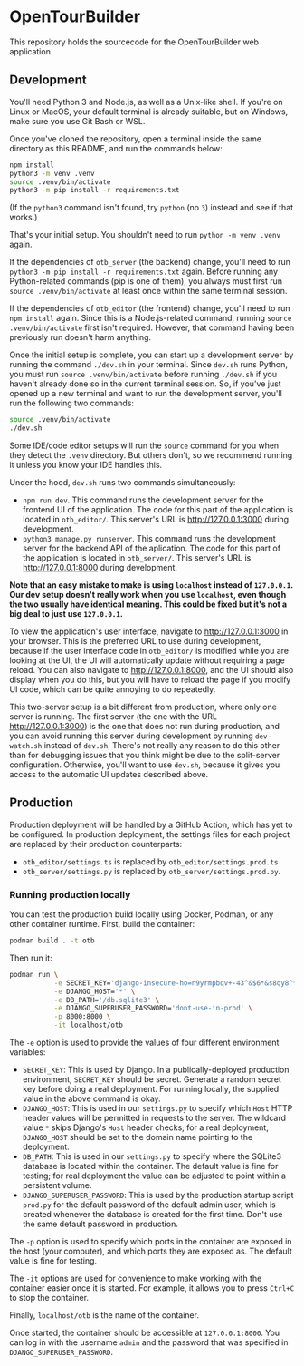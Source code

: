 # OpenTourBuilder

This repository holds the sourcecode for the OpenTourBuilder web application.

## Development

You'll need Python 3 and Node.js, as well as a Unix-like shell. If you're on Linux or MacOS, your default terminal is already suitable, but on Windows, make sure you use Git Bash or WSL.

Once you've cloned the repository, open a terminal inside the same directory as this README, and run the commands below:

```sh
npm install
python3 -m venv .venv
source .venv/bin/activate
python3 -m pip install -r requirements.txt
```

(If the `python3` command isn't found, try `python` (no `3`) instead and see if that works.)

That's your initial setup. You shouldn't need to run `python -m venv .venv` again.

If the dependencies of `otb_server` (the backend) change, you'll need to run `python3 -m pip install -r requirements.txt` again. Before running any Python-related commands (pip is one of them), you always must first run `source .venv/bin/activate` at least once within the same terminal session.

If the dependencies of `otb_editor` (the frontend) change, you'll need to run `npm install` again. Since this is a Node.js-related command, running `source .venv/bin/activate` first isn't required. However, that command having been previously run doesn't harm anything.

Once the initial setup is complete, you can start up a development server by running the command `./dev.sh` in your terminal. Since `dev.sh` runs Python, you must run `source .venv/bin/activate` before running `./dev.sh` if you haven't already done so in the current terminal session. So, if you've just opened up a new terminal and want to run the development server, you'll run the following two commands:
```sh
source .venv/bin/activate
./dev.sh
```
Some IDE/code editor setups will run the `source` command for you when they detect the `.venv` directory. But others don't, so we recommend running it unless you know your IDE handles this.

Under the hood, `dev.sh` runs two commands simultaneously:
- `npm run dev`. This command runs the development server for the frontend UI of the application. The code for this part of the application is located in `otb_editor/`. This server's URL is http://127.0.0.1:3000 during development.
- `python3 manage.py runserver`. This command runs the development server for the backend API of the aplication. The code for this part of the application is located in `otb_server/`. This server's URL is http://127.0.0.1:8000 during development.

**Note that an easy mistake to make is using `localhost` instead of `127.0.0.1`. Our dev setup doesn't really work when you use `localhost`, even though the two usually have identical meaning. This could be fixed but it's not a big deal to just use `127.0.0.1`.**

To view the application's user interface, navigate to http://127.0.0.1:3000 in your browser. This is the preferred URL to use during development, because if the user interface code in `otb_editor/` is modified while you are looking at the UI, the UI will automatically update without requiring a page reload. You can also navigate to http://127.0.0.1:8000, and the UI should also display when you do this, but you will have to reload the page if you modify UI code, which can be quite annoying to do repeatedly.

This two-server setup is a bit different from production, where only one server is running. The first server (the one with the URL http://127.0.0.1:3000) is the one that does not run during production, and you can avoid running this server during development by running `dev-watch.sh` instead of `dev.sh`. There's not really any reason to do this other than for debugging issues that you think might be due to the split-server configuration. Otherwise, you'll want to use `dev.sh`, because it gives you access to the automatic UI updates described above.

## Production

Production deployment will be handled by a GitHub Action, which has yet to be configured. In production deployment, the settings files for each project are replaced by their production counterparts:
- `otb_editor/settings.ts` is replaced by `otb_editor/settings.prod.ts`
- `otb_server/settings.py` is replaced by `otb_server/settings.prod.py`.

### Running production locally

You can test the production build locally using Docker, Podman, or any other container runtime. First, build the container:

```sh
podman build . -t otb
```

Then run it:

```sh
podman run \
           -e SECRET_KEY='django-insecure-ho=n9yrmpbqv+-43^&$6*&s8qy8^*!&y2)afnxx7^@%+18werk' \
           -e DJANGO_HOST='*' \
           -e DB_PATH='/db.sqlite3' \
           -e DJANGO_SUPERUSER_PASSWORD='dont-use-in-prod' \
           -p 8000:8000 \
           -it localhost/otb
```

The `-e` option is used to provide the values of four different environment variables:
 - `SECRET_KEY`: This is used by Django. In a publically-deployed production environment, `SECRET_KEY` should be secret. Generate a random secret key before doing a real deployment. For running locally, the supplied value in the above command is okay.
 - `DJANGO_HOST`: This is used in our `settings.py` to specify which `Host` HTTP header values will be permitted in requests to the server. The wildcard value `*` skips Django's `Host` header checks; for a real deployment, `DJANGO_HOST` should be set to the domain name pointing to the deployment.
 - `DB_PATH`: This is used in our `settings.py` to specify where the SQLite3 database is located within the container. The default value is fine for testing; for real deployment the value can be adjusted to point within a persistent volume.
 - `DJANGO_SUPERUSER_PASSWORD`: This is used by the production startup script `prod.py` for the default password of the default admin user, which is created whenever the database is created for the first time. Don't use the same default password in production.

The `-p` option is used to specify which ports in the container are exposed in the host (your computer), and which ports they are exposed as. The default value is fine for testing.

The `-it` options are used for convenience to make working with the container easier once it is started. For example, it allows you to press `Ctrl+C` to stop the container.

Finally, `localhost/otb` is the name of the container.

Once started, the container should be accessible at `127.0.0.1:8000`. You can log in with the username `admin` and the password that was specified in `DJANGO_SUPERUSER_PASSWORD`.
